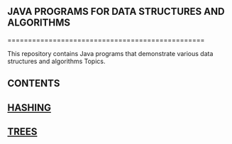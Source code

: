 ## JAVA PROGRAMS FOR DATA STRUCTURES AND ALGORITHMS
================================================

This repository contains Java programs that demonstrate various data structures and algorithms Topics.

CONTENTS
-----------------

##    [HASHING](https://www.geeksforgeeks.org/hashing-data-structure/)
##    [TREES](https://www.geeksforgeeks.org/introduction-to-tree-data-structure-and-algorithm-tutorials/)
